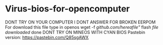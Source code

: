 # Virus-bios-for-opencomputer
DONT TRY ON YOUR COMPUTER I DONT ANSWER FOR BROKEN EERPOM
For download this file type in openos wget -f *github.com/hereafile"* flash *file downloaded*
done DONT TRY ON MINEOS WITH CYAN BIOS
Pastebin version: https://pastebin.com/Q85sgAWX
